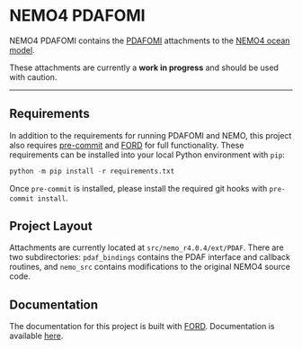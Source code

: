 # NEMO4 PDAFOMI

NEMO4 PDAFOMI contains the [PDAFOMI](http://pdaf.awi.de/trac/wiki) attachments to the [NEMO4 ocean model](https://www.nemo-ocean.eu/).

These attachments are currently a **work in progress** and should be used with caution.

<hr>

## Requirements

In addition to the requirements for running PDAFOMI and NEMO, this project also requires [pre-commit](https://pre-commit.com/) and [FORD](https://github.com/Fortran-FOSS-Programmers/ford) for full functionality. These requirements can be installed into your local Python environment with  `pip`:
``` python
python -m pip install -r requirements.txt
```

Once `pre-commit` is installed, please install the required git hooks with `pre-commit install`.

## Project Layout

Attachments are currently located at `src/nemo_r4.0.4/ext/PDAF`. There are two subdirectories: `pdaf_bindings` contains the PDAF interface and callback routines, and `nemo_src` contains modifications to the original NEMO4 source code.

## Documentation

The documentation for this project is built with [FORD](https://github.com/Fortran-FOSS-Programmers/ford). Documentation is available [here](https://nenb.github.io/nemo4_pdafomi/).
